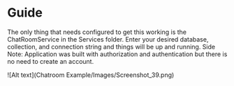 # Guide

The only thing that needs configured to get this working is
the ChatRoomService in the Services folder. Enter your desired
database, collection, and connection string and things will be up
and running.
Side Note: Application was built with authorization and authentication
but there is no need to create an account.

![Alt text](Chatroom Example/Images/Screenshot_39.png)
